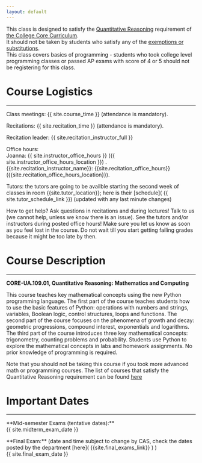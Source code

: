 ```yaml
---
layout: default
---
```


<p class="alert" markdown="1">
This class is designed to satisfy the <a href="http://cas.nyu.edu/core/about-the-program/the-four-parts-of-the-core.html#scientific">Quantitative Reasoning</a> requirement
of <a href="http://cas.nyu.edu/core.html">the College Core Curriculum</a>. <br/>
It should not be taken by students who satisfy any of the <a href="http://cas.nyu.edu/core/about-the-program/exemptions-substitutions-and-proficiency-exams.html#quantitative">exemptions or substitutions</a>. <br>
This class covers basics of programming - students who took college level programming classes
or passed AP exams with score of 4 or 5 should not be registering for this class. <br>
</p>





# Course Logistics
---


<p class="hang" markdown="1"><span class="emph">Class meetings:</span> {{ site.course_time }}
(attendance is mandatory).</p>

<p class="hang" markdown="1"><span class="emph">Recitations:</span> {{ site.recitation_time }}
(attendance is mandatory).</p>

<p class="hang" markdown="1"><span class="emph">Recitation leader:</span>   {{ site.recitation_instructor_full }} </p>

<p class="hang" markdown="1"><span class="emph">Office hours:</span> <br>
<span class="name">Joanna:</span>
{{ site.instructor_office_hours }} ({{ site.instructor_office_hours_location }})
.<br>
<span class="name">{{site.recitation_instructor_name}}:</span> {{site.recitation_office_hours}} ({{site.recitation_office_hours_location}}).  
</p>

<p class="hang" markdown="1"><span class="emph">Tutors:</span>  the tutors are going to be availble starting
the second week of classes in room {{site.tutor_location}}; here is their [schedule]( {{ site.tutor_schedule_link }}) (updated with any last minute changes)
</p>


<p class="hang" markdown="1"><span class="emph">How to get help?</span>
Ask questions in recitations and during lectures!
Talk to us (we cannot help, unless we know there is an issue).
See the tutors and/or instructors during posted office hours!
Make sure you let us know as soon as you feel lost in the course. Do not wait till you
start getting failing grades because it might be too late by then.
</p>



# Course Description
---
**CORE-UA.109.01, Quantitative Reasoning: Mathematics and Computing**

This course teaches key mathematical concepts using the new Python programming language. The first part of the course teaches students how to use the basic features of Python: operations with numbers and strings, variables, Boolean logic, control structures, loops and functions. The second part of the course focuses on the phenomena of growth and decay: geometric progressions, compound interest, exponentials and logarithms. The third part of the course introduces three key mathematical concepts: trigonometry, counting problems and probability. Students use Python to explore the mathematical concepts in labs and homework assignments. No prior knowledge of programming is required.<br>

Note that you should not be taking this course if you took more advanced math or programming courses. The list of courses that satisfy the Quantitative Reasoning requirement can be found [here](http://core.cas.nyu.edu/page/exemptionsprofexams#quantitative)

# Important Dates
---

<p class="hang" markdown="1"> **Mid-semester Exams (tentative dates):** <br>
{{ site.midterm_exam_date }}
</p>
<p class="hang" markdown="1"> **Final Exam:**
(date and time subject to change by CAS, check the dates posted by the department
[here]( {{site.final_exams_link}} ) ) <br>
{{ site.final_exam_date }}


<br>
<br>
